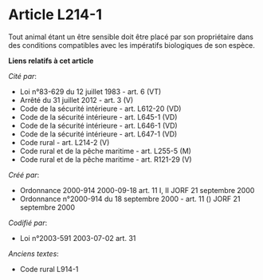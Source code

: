 # Article L214-1

Tout animal étant un être sensible doit être placé par son propriétaire dans des conditions compatibles avec les impératifs
biologiques de son espèce.

**Liens relatifs à cet article**

_Cité par_:

  - Loi n°83-629 du 12 juillet 1983 - art. 6 (VT)
  - Arrêté du 31 juillet 2012 - art. 3 (V)
  - Code de la sécurité intérieure - art. L612-20 (VD)
  - Code de la sécurité intérieure - art. L645-1 (VD)
  - Code de la sécurité intérieure - art. L646-1 (VD)
  - Code de la sécurité intérieure - art. L647-1 (VD)
  - Code rural - art. L214-2 (V)
  - Code rural et de la pêche maritime - art. L255-5 (M)
  - Code rural et de la pêche maritime - art. R121-29 (V)

_Créé par_:

  - Ordonnance 2000-914 2000-09-18 art. 11 I, II JORF 21 septembre 2000
  - Ordonnance n°2000-914 du 18 septembre 2000 - art. 11 () JORF 21 septembre 2000

_Codifié par_:

  - Loi n°2003-591 2003-07-02 art. 31

_Anciens textes_:

  - Code rural L914-1
